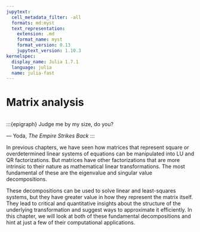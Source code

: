 ```yaml
---
jupytext:
  cell_metadata_filter: -all
  formats: md:myst
  text_representation:
    extension: .md
    format_name: myst
    format_version: 0.13
    jupytext_version: 1.10.3
kernelspec:
  display_name: Julia 1.7.1
  language: julia
  name: julia-fast
---
```

# Matrix analysis

```{index} Yoda, The Empire Strikes Back
```

:::{epigraph}
Judge me by my size, do you?

— Yoda, *The Empire Strikes Back* 
:::

In previous chapters, we have seen how matrices that represent square or overdetermined linear systems of equations can be manipulated into LU and QR factorizations. But matrices have other factorizations that are more intrinsic to their nature as mathematical linear transformations. The most fundamental of these are the eigenvalue and singular value decompositions.

These decompositions can be used to solve linear and least-squares systems, but they have greater value in how they represent the matrix itself. They lead to critical and quantitative insights about the structure of the underlying transformation and suggest ways to approximate it efficiently. In this chapter, we will look at both of these fundamental decompositions and hint at just a few of their computational applications.

